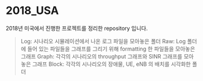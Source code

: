 # 2018_USA
2018년 미국에서 진행한 프로젝트를 정리한 repository 입니다.

> Log: 시나리오 시뮬레이션에서 나온 로그 파일을 모아놓은 폴더
> Raw: Log 폴더에 들어 있는 파일들을 그래프를 그리기 위해 formatting 한 파일들을 모아놓은 그래프
> Graph: 각각의 시나리오의 throughput 그래프와 SINR 그래프를 모아놓은 그래프
> Block: 각각의 시나리오의 장애물, UE, eNB 의 배치를 시각화한 폴더
